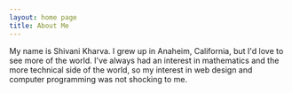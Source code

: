 ```yaml
---
layout: home page
title: About Me
---
```


My name is Shivani Kharva. I grew up in Anaheim, California, but I'd love to see more of the world. I've always had an interest in mathematics and the more technical side of the world, so my interest in web design and computer programming was not shocking to me.


